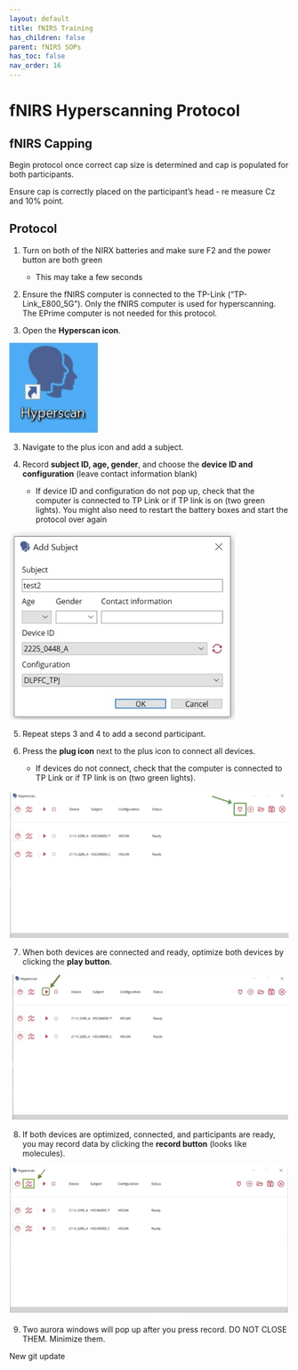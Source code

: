 ```yaml
---
layout: default
title: fNIRS Training
has_children: false
parent: fNIRS SOPs
has_toc: false
nav_order: 16
---
```


# fNIRS Hyperscanning Protocol

## fNIRS Capping 

Begin protocol once correct cap size is determined and cap is populated for both participants.

Ensure cap is correctly placed on the participant’s head - re measure Cz and 10% point.

## Protocol

1. Turn on both of the NIRX batteries and make sure F2 and the power button are both green
    - This may take a few seconds

2. Ensure the fNIRS computer is connected to the TP-Link (“TP-Link_E800_5G”). Only the fNIRS computer is used for hyperscanning. The EPrime computer is not needed for this protocol.

2. Open the **Hyperscan icon**.

![alt text](hyperscan_icon.png)

3. Navigate to the plus icon and add a subject.

4. Record **subject ID, age, gender**, and choose the **device ID and configuration** (leave contact information blank)
    - If device ID and configuration do not pop up, check that the computer is connected to TP Link or if TP link is on (two green lights). You might also need to restart the battery boxes and start the protocol over again

![alt text](subject_info.png)

5. Repeat steps 3 and 4 to add a second participant.

6. Press the **plug icon** next to the plus icon to connect all devices.
    - If devices do not connect, check that the computer is connected to TP Link or if TP link is on (two green lights).

![alt text](plug_icon.png)

7. When both devices are connected and ready, optimize both devices by clicking the **play button**.

![alt text](play_button.png)

8. If both devices are optimized, connected, and participants are ready, you may record data by clicking the **record button** (looks like molecules).

![alt text](record_button.png)

9. Two aurora windows will pop up after you press record. DO NOT CLOSE THEM. Minimize them.  

New git update